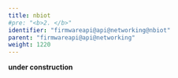 ```yaml
---
title: nbiot
#pre: "<b>2. </b>"
identifier: "firmwareapi@api@networking@nbiot"
parent: "firmwareapi@api@networking"
weight: 1220
---
```


**under construction**
